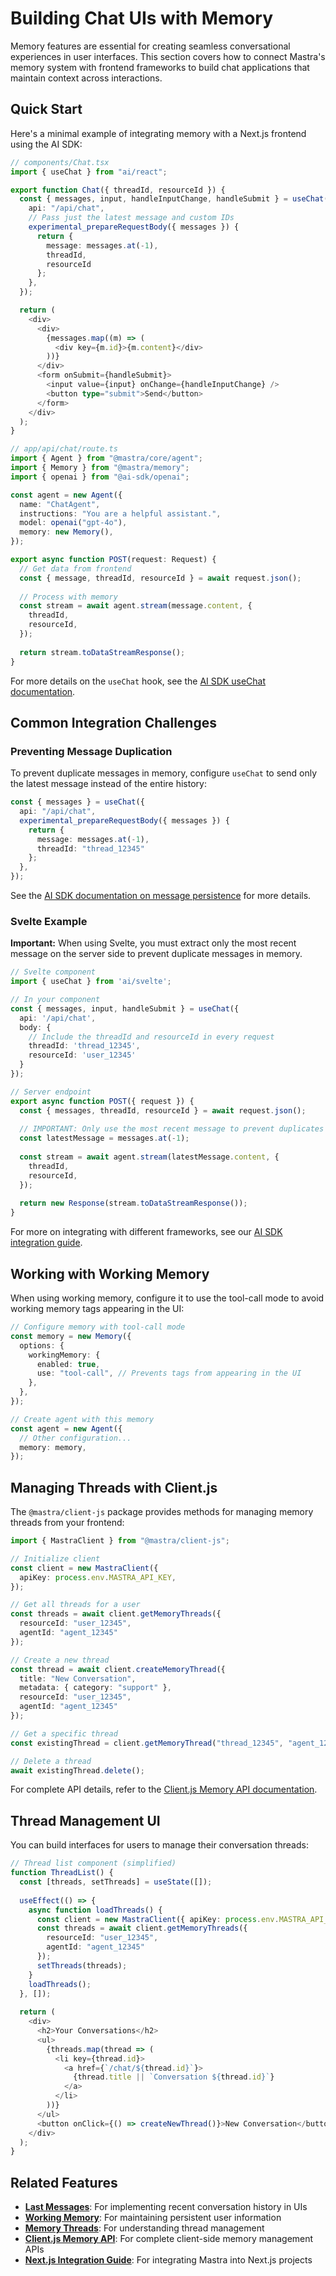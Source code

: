 # Building Chat UIs with Memory

Memory features are essential for creating seamless conversational experiences in user interfaces. This section covers how to connect Mastra's memory system with frontend frameworks to build chat applications that maintain context across interactions.

## Quick Start

Here's a minimal example of integrating memory with a Next.js frontend using the AI SDK:

```typescript
// components/Chat.tsx
import { useChat } from "ai/react";

export function Chat({ threadId, resourceId }) {
  const { messages, input, handleInputChange, handleSubmit } = useChat({
    api: "/api/chat",
    // Pass just the latest message and custom IDs
    experimental_prepareRequestBody({ messages }) {
      return { 
        message: messages.at(-1), 
        threadId,
        resourceId
      };
    },
  });

  return (
    <div>
      <div>
        {messages.map((m) => (
          <div key={m.id}>{m.content}</div>
        ))}
      </div>
      <form onSubmit={handleSubmit}>
        <input value={input} onChange={handleInputChange} />
        <button type="submit">Send</button>
      </form>
    </div>
  );
}

// app/api/chat/route.ts
import { Agent } from "@mastra/core/agent";
import { Memory } from "@mastra/memory";
import { openai } from "@ai-sdk/openai";

const agent = new Agent({
  name: "ChatAgent",
  instructions: "You are a helpful assistant.",
  model: openai("gpt-4o"),
  memory: new Memory(),
});

export async function POST(request: Request) {
  // Get data from frontend
  const { message, threadId, resourceId } = await request.json();
  
  // Process with memory
  const stream = await agent.stream(message.content, {
    threadId,
    resourceId,
  });
  
  return stream.toDataStreamResponse();
}
```

For more details on the `useChat` hook, see the [AI SDK useChat documentation](https://sdk.vercel.ai/docs/reference/ai-sdk-ui/use-chat).

## Common Integration Challenges

### Preventing Message Duplication

To prevent duplicate messages in memory, configure `useChat` to send only the latest message instead of the entire history:

```typescript
const { messages } = useChat({
  api: "/api/chat",
  experimental_prepareRequestBody({ messages }) {
    return { 
      message: messages.at(-1),
      threadId: "thread_12345"
    };
  },
});
```

See the [AI SDK documentation on message persistence](https://sdk.vercel.ai/docs/ai-sdk-ui/chatbot-message-persistence) for more details.

### Svelte Example

**Important:** When using Svelte, you must extract only the most recent message on the server side to prevent duplicate messages in memory.

```typescript
// Svelte component
import { useChat } from 'ai/svelte';

// In your component
const { messages, input, handleSubmit } = useChat({
  api: '/api/chat',
  body: {
    // Include the threadId and resourceId in every request
    threadId: 'thread_12345',
    resourceId: 'user_12345'
  }
});

// Server endpoint
export async function POST({ request }) {
  const { messages, threadId, resourceId } = await request.json();
  
  // IMPORTANT: Only use the most recent message to prevent duplicates
  const latestMessage = messages.at(-1);
  
  const stream = await agent.stream(latestMessage.content, {
    threadId,
    resourceId,
  });
  
  return new Response(stream.toDataStreamResponse());
}
```

For more on integrating with different frameworks, see our [AI SDK integration guide](/docs/frameworks/ai-sdk#usechat).

## Working with Working Memory

When using working memory, configure it to use the tool-call mode to avoid working memory tags appearing in the UI:

```typescript
// Configure memory with tool-call mode
const memory = new Memory({
  options: {
    workingMemory: {
      enabled: true,
      use: "tool-call", // Prevents tags from appearing in the UI
    },
  },
});

// Create agent with this memory
const agent = new Agent({
  // Other configuration...
  memory: memory,
});
```

## Managing Threads with Client.js

The `@mastra/client-js` package provides methods for managing memory threads from your frontend:

```typescript
import { MastraClient } from "@mastra/client-js";

// Initialize client
const client = new MastraClient({
  apiKey: process.env.MASTRA_API_KEY,
});

// Get all threads for a user
const threads = await client.getMemoryThreads({
  resourceId: "user_12345",
  agentId: "agent_12345"
});

// Create a new thread
const thread = await client.createMemoryThread({
  title: "New Conversation",
  metadata: { category: "support" },
  resourceId: "user_12345",
  agentId: "agent_12345"
});

// Get a specific thread
const existingThread = client.getMemoryThread("thread_12345", "agent_12345");

// Delete a thread
await existingThread.delete();
```

For complete API details, refer to the [Client.js Memory API documentation](/docs/reference/client-js/memory).

## Thread Management UI

You can build interfaces for users to manage their conversation threads:

```typescript
// Thread list component (simplified)
function ThreadList() {
  const [threads, setThreads] = useState([]);
  
  useEffect(() => {
    async function loadThreads() {
      const client = new MastraClient({ apiKey: process.env.MASTRA_API_KEY });
      const threads = await client.getMemoryThreads({
        resourceId: "user_12345",
        agentId: "agent_12345"
      });
      setThreads(threads);
    }
    loadThreads();
  }, []);
  
  return (
    <div>
      <h2>Your Conversations</h2>
      <ul>
        {threads.map(thread => (
          <li key={thread.id}>
            <a href={`/chat/${thread.id}`}>
              {thread.title || `Conversation ${thread.id}`}
            </a>
          </li>
        ))}
      </ul>
      <button onClick={() => createNewThread()}>New Conversation</button>
    </div>
  );
}
```

## Related Features

- **[Last Messages](./3.1-last-messages.md)**: For implementing recent conversation history in UIs
- **[Working Memory](./3.3-working-memory.md)**: For maintaining persistent user information
- **[Memory Threads](../4-memory-threads/index.md)**: For understanding thread management
- **[Client.js Memory API](/docs/reference/client-js/memory)**: For complete client-side memory management APIs
- **[Next.js Integration Guide](/docs/frameworks/next-js)**: For integrating Mastra into Next.js projects 